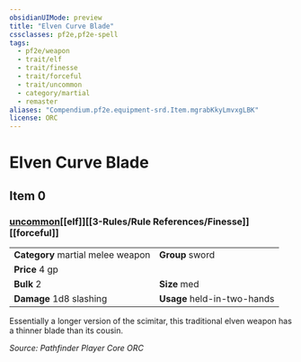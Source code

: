 ```yaml
---
obsidianUIMode: preview
title: "Elven Curve Blade"
cssclasses: pf2e,pf2e-spell
tags:
  - pf2e/weapon
  - trait/elf
  - trait/finesse
  - trait/forceful
  - trait/uncommon
  - category/martial
  - remaster
aliases: "Compendium.pf2e.equipment-srd.Item.mgrabKkyLmvxgLBK"
license: ORC
---
```

# Elven Curve Blade
## Item 0
### [uncommon](uncommon.md "Uncommon Rarity Trait")[[elf]][[3-Rules/Rule References/Finesse]][[forceful]]

|  |  |
| -- | -- |
| **Category** martial melee weapon | **Group** sword |
| **Price** 4 gp |  |
| **Bulk** 2 | **Size** med |
| **Damage** 1d8 slashing  | **Usage** held-in-two-hands |



Essentially a longer version of the scimitar, this traditional elven weapon has a thinner blade than its cousin.

*Source: Pathfinder Player Core*
*ORC*